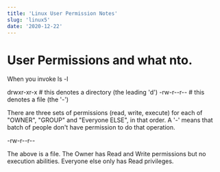 ```yaml
---
title: 'Linux User Permission Notes'
slug: 'linux5'
date: '2020-12-22'
---
```


# User Permissions and what nto.

When you invoke ls -l

drwxr-xr-x  # this denotes a directory (the leading 'd')
-rw-r--r--  # this denotes a file (the '-')

There are three sets of permissions (read, write, execute) for each of "OWNER", "GROUP" and "Everyone ELSE", in that order.  A '-' means that batch of people don't have permission to do that operation.

-rw-r--r--

The above is a file.  The Owner has Read and Write permissions but no execution abilities.  Everyone else only has Read privileges.